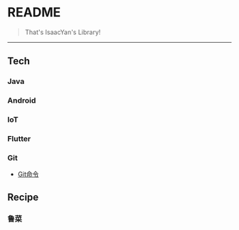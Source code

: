 # README

> That's IsaacYan's Library!

---

## Tech

### Java

### Android

### IoT

### Flutter 

### Git
* [Git命令](/git/git-command.md)

## Recipe

### 鲁菜
